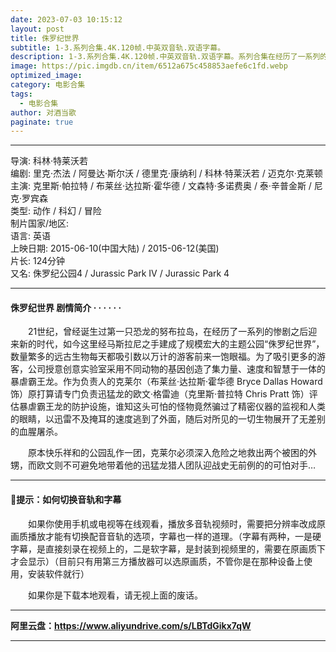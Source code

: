```yaml
---
date: 2023-07-03 10:15:12
layout: post
title: 侏罗纪世界
subtitle: 1-3.系列合集.4K.120帧.中英双音轨.双语字幕。
description: 1-3.系列合集.4K.120帧.中英双音轨.双语字幕。系列合集在经历了一系列的惨剧之后迎来新的时代，如今这里经马斯拉尼之手建成了规模宏大的主题公园“侏罗纪世界”，数量繁多的远古生物每天都吸引数以万计的游客前来一饱眼福.....
image: https://pic.imgdb.cn/item/6512a675c458853aefe6c1fd.webp
optimized_image: 
category: 电影合集
tags:
  - 电影合集
author: 对酒当歌
paginate: true
---
```


---

导演: 科林·特莱沃若  
编剧: 里克·杰法 / 阿曼达·斯尔沃 / 德里克·康纳利 / 科林·特莱沃若 / 迈克尔·克莱顿  
主演: 克里斯·帕拉特 / 布莱丝·达拉斯·霍华德 / 文森特·多诺费奥 / 泰·辛普金斯 / 尼克·罗宾森  
类型: 动作 / 科幻 / 冒险  
制片国家/地区:  
语言: 英语  
上映日期: 2015-06-10(中国大陆) / 2015-06-12(美国)  
片长: 124分钟  
又名: 侏罗纪公园4 / Jurassic Park IV / Jurassic Park 4  

---

#### 侏罗纪世界 剧情简介 · · · · · ·

　　21世纪，曾经诞生过第一只恐龙的努布拉岛，在经历了一系列的惨剧之后迎来新的时代，如今这里经马斯拉尼之手建成了规模宏大的主题公园“侏罗纪世界”，数量繁多的远古生物每天都吸引数以万计的游客前来一饱眼福。为了吸引更多的游客，公司授意创意实验室采用不同动物的基因创造了集力量、速度和智慧于一体的暴虐霸王龙。作为负责人的克莱尔（布莱丝·达拉斯·霍华德 Bryce Dallas Howard 饰）原打算请专门负责迅猛龙的欧文·格雷迪（克里斯·普拉特 Chris Pratt 饰）评估暴虐霸王龙的防护设施，谁知这头可怕的怪物竟然骗过了精密仪器的监视和人类的眼睛，以迅雷不及掩耳的速度逃到了外面，随后对所见的一切生物展开了无差别的血腥屠杀。

　　原本快乐祥和的公园乱作一团，克莱尔必须深入危险之地救出两个被困的外甥，而欧文则不可避免地带着他的迅猛龙猎人团队迎战史无前例的的可怕对手…

---

#### 🔔提示：如何切换音轨和字幕

　　如果你使用手机或电视等在线观看，播放多音轨视频时，需要把分辨率改成原画质播放才能有切换配音音轨的选项，字幕也一样的道理。（字幕有两种，一是硬字幕，是直接刻录在视频上的，二是软字幕，是封装到视频里的，需要在原画质下才会显示）（目前只有用第三方播放器可以选原画质，不管你是在那种设备上使用，安装软件就行）

　　如果你是下载本地观看，请无视上面的废话。

---

**阿里云盘：<https://www.aliyundrive.com/s/LBTdGikx7qW>**

---

